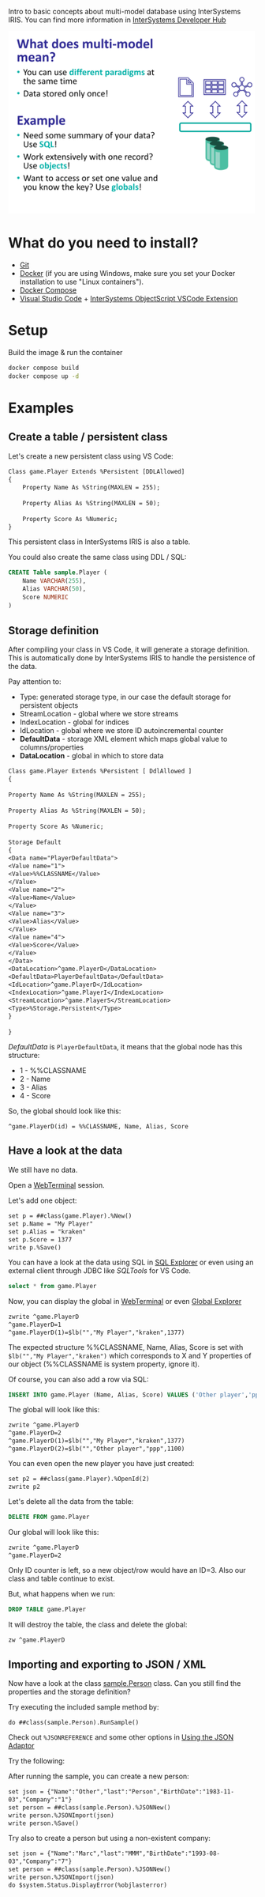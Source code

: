 Intro to basic concepts about multi-model database using InterSystems IRIS. You can find more information in [InterSystems Developer Hub](https://developer.intersystems.com)

<img src="img/multimodel.png" width="500px">

# What do you need to install? 
* [Git](https://git-scm.com/downloads) 
* [Docker](https://www.docker.com/products/docker-desktop) (if you are using Windows, make sure you set your Docker installation to use "Linux containers").
* [Docker Compose](https://docs.docker.com/compose/install/)
* [Visual Studio Code](https://code.visualstudio.com/download) + [InterSystems ObjectScript VSCode Extension](https://marketplace.visualstudio.com/items?itemName=daimor.vscode-objectscript)

# Setup
Build the image & run the container
```bash
docker compose build
docker compose up -d
```

# Examples

## Create a table / persistent class

Let's create a new persistent class using VS Code:

```objectscript
Class game.Player Extends %Persistent [DDLAllowed]
{
    Property Name As %String(MAXLEN = 255);

    Property Alias As %String(MAXLEN = 50);

    Property Score As %Numeric;
}
```

This persistent class in InterSystems IRIS is also a table.

You could also create the same class using DDL / SQL:
```sql
CREATE Table sample.Player (
    Name VARCHAR(255),
    Alias VARCHAR(50),
    Score NUMERIC
)
```

## Storage definition

After compiling your class in VS Code, it will generate a storage definition. This is automatically done by InterSystems IRIS to handle the persistence of the data.

Pay attention to:
* Type: generated storage type, in our case the default storage for persistent objects
* StreamLocation - global where we store streams
* IndexLocation - global for indices
* IdLocation - global where we store ID autoincremental counter
* **DefaultData** - storage XML element which maps global value to columns/properties
* **DataLocation** - global in which to store data

```objectscript
Class game.Player Extends %Persistent [ DdlAllowed ]
{

Property Name As %String(MAXLEN = 255);

Property Alias As %String(MAXLEN = 50);

Property Score As %Numeric;

Storage Default
{
<Data name="PlayerDefaultData">
<Value name="1">
<Value>%%CLASSNAME</Value>
</Value>
<Value name="2">
<Value>Name</Value>
</Value>
<Value name="3">
<Value>Alias</Value>
</Value>
<Value name="4">
<Value>Score</Value>
</Value>
</Data>
<DataLocation>^game.PlayerD</DataLocation>
<DefaultData>PlayerDefaultData</DefaultData>
<IdLocation>^game.PlayerD</IdLocation>
<IndexLocation>^game.PlayerI</IndexLocation>
<StreamLocation>^game.PlayerS</StreamLocation>
<Type>%Storage.Persistent</Type>
}

}
```

*DefaultData* is `PlayerDefaultData`, it means that the global node has this structure:
* 1 - %%CLASSNAME
* 2 - Name
* 3 - Alias
* 4 - Score


So, the global should look like this:
```objectscript
^game.PlayerD(id) = %%CLASSNAME, Name, Alias, Score
```

## Have a look at the data

We still have no data. 

Open a [WebTerminal](http://localhost:52773/terminal/) session.

Let's add one object:
```objectscript
set p = ##class(game.Player).%New()
set p.Name = "My Player"
set p.Alias = "kraken"
set p.Score = 1377
write p.%Save()
```

You can have a look at the data using SQL in [SQL Explorer](http://localhost:52773/csp/sys/exp/%25CSP.UI.Portal.SQL.Home.zen?$NAMESPACE=USER) or even using an external client through JDBC like *SQLTools* for VS Code.

```sql
select * from game.Player
```

Now, you can display the global in [WebTerminal](http://localhost:52773/terminal/) or even [Global Explorer](http://localhost:52773/csp/sys/exp/UtilExpGlobalView.csp?$ID2=try.PointD&$NAMESPACE=USER&$NAMESPACE=USER)

```objectscript
zwrite ^game.PlayerD
^game.PlayerD=1
^game.PlayerD(1)=$lb("","My Player","kraken",1377)
```

The expected structure %%CLASSNAME, Name, Alias, Score is set with `$lb("","My Player","kraken")` which corresponds to X and Y properties of our object (%%CLASSNAME is system property, ignore it).

Of course, you can also add a row via SQL:

```sql
INSERT INTO game.Player (Name, Alias, Score) VALUES ('Other player','ppp', 1100)
```

The global will look like this:

```objectscript
zwrite ^game.PlayerD
^game.PlayerD=2
^game.PlayerD(1)=$lb("","My Player","kraken",1377)
^game.PlayerD(2)=$lb("","Other player","ppp",1100)
```

You can even open the new player you have just created:
```objectscript
set p2 = ##class(game.Player).%OpenId(2)
zwrite p2
```

Let's delete all the data from the table:

```sql
DELETE FROM game.Player
```

Our global will look like this:
```objectscript
zwrite ^game.PlayerD
^game.PlayerD=2
```

Only ID counter is left, so a new object/row would have an ID=3. Also our class and table continue to exist.

But, what happens when we run:

```sql
DROP TABLE game.Player
```

It will destroy the table, the class and delete the global:

```objectscript
zw ^game.PlayerD
```

## Importing and exporting to JSON / XML

Now have a look at the class [sample.Person](src/sample/Person.cls) class. Can you still find the properties and the storage definition?

Try executing the included sample method by:

```objectscript
do ##class(sample.Person).RunSample()
```

Check out `%JSONREFERENCE` and some other options in [Using the JSON Adaptor](https://docs.intersystems.com/iris20242/csp/docbook/DocBook.UI.Page.cls?KEY=GJSON_adaptor)

Try the following:

After running the sample, you can create a new person:
```objectscript
set json = {"Name":"Other","last":"Person","BirthDate":"1983-11-03","Company":"1"}
set person = ##class(sample.Person).%JSONNew()
write person.%JSONImport(json)
write person.%Save()
```

Try also to create a person but using a non-existent company:
```objectscript
set json = {"Name":"Marc","last":"MMM","BirthDate":"1993-08-03","Company":"7"}
set person = ##class(sample.Person).%JSONNew()
write person.%JSONImport(json)
do $system.Status.DisplayError(%objlasterror)
```

